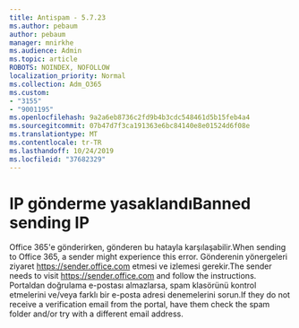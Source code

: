 ```yaml
---
title: Antispam - 5.7.23
ms.author: pebaum
author: pebaum
manager: mnirkhe
ms.audience: Admin
ms.topic: article
ROBOTS: NOINDEX, NOFOLLOW
localization_priority: Normal
ms.collection: Adm_O365
ms.custom:
- "3155"
- "9001195"
ms.openlocfilehash: 9a2a6eb8736c2fd9b4b3cdc548461d5b15feb4a4
ms.sourcegitcommit: 07b47d7f3ca191363e6bc84140e8e01524d6f08e
ms.translationtype: MT
ms.contentlocale: tr-TR
ms.lasthandoff: 10/24/2019
ms.locfileid: "37682329"
---
```

# <a name="banned-sending-ip"></a><span data-ttu-id="fb248-102">IP gönderme yasaklandı</span><span class="sxs-lookup"><span data-stu-id="fb248-102">Banned sending IP</span></span>

<span data-ttu-id="fb248-103">Office 365'e gönderirken, gönderen bu hatayla karşılaşabilir.</span><span class="sxs-lookup"><span data-stu-id="fb248-103">When sending to Office 365, a sender might experience this error.</span></span> <span data-ttu-id="fb248-104">Gönderenin yönergeleri ziyaret https://sender.office.com etmesi ve izlemesi gerekir.</span><span class="sxs-lookup"><span data-stu-id="fb248-104">The sender needs to visit https://sender.office.com and follow the instructions.</span></span>  <span data-ttu-id="fb248-105">Portaldan doğrulama e-postası almazlarsa, spam klasörünü kontrol etmelerini ve/veya farklı bir e-posta adresi denemelerini sorun.</span><span class="sxs-lookup"><span data-stu-id="fb248-105">If they do not receive a verification email from the portal, have them check the spam folder and/or try with a different email address.</span></span>